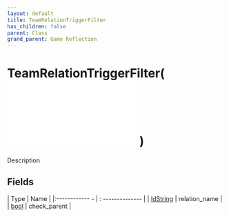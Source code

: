 ```yaml
---
layout: default
title: TeamRelationTriggerFilter
has_children: false
parent: Class
grand_parent: Game Reflection
---
```

# TeamRelationTriggerFilter( ![ TriggerFilter ](game-reflection/classes/trigger_filter.md) )
Description 

## Fields
| Type | Name |
|:------------ - | : -------------- |
| [IdString](game-reflection/components/id_string.md) | relation_name |
| [bool](game-reflection/components/bool.md) | check_parent |
